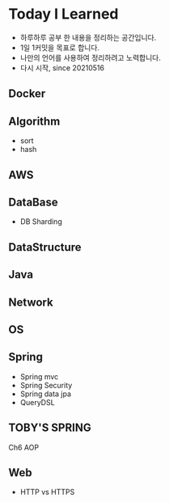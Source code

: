 # Today I Learned

- 하루하루 공부 한 내용을 정리하는 공간입니다.
- 1일 1커밋을 목표로 합니다.
- 나만의 언어를 사용하여 정리하려고 노력합니다.
- 다시 시작, since 20210516

## Docker

## Algorithm
- sort
- hash
## AWS
## DataBase
- DB Sharding
## DataStructure
## Java
## Network
## OS
## Spring
- Spring mvc
- Spring Security
- Spring data jpa
- QueryDSL
## TOBY'S SPRING
Ch6 AOP
## Web
- HTTP vs HTTPS
